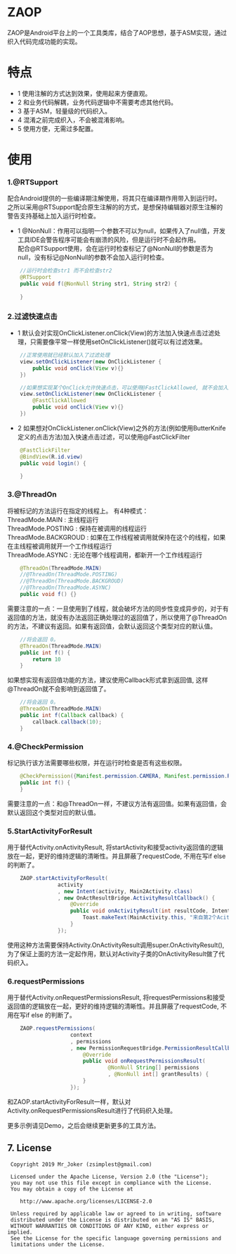 # ZAOP
ZAOP是Android平台上的一个工具类库，结合了AOP思想，基于ASM实现，通过织入代码完成功能的实现。


# 特点
- 1 使用注解的方式达到效果，使用起来方便直观。
- 2 和业务代码解耦，业务代码逻辑中不需要考虑其他代码。
- 3 基于ASM，轻量级的代码织入。
- 4 混淆之前完成织入，不会被混淆影响。
- 5 使用方便，无需过多配置。

# 使用
### 1.@RTSupport	
配合Android提供的一些编译期注解使用，将其只在编译期作用带入到运行时。<br/>之所以采用@RTSupport配合原生注解的的方式，是想保持编辑器对原生注解的警告支持基础上加入运行时检查。

- 1 @NonNull：作用可以指明一个参数不可以为null，如果传入了null值，开发工具IDE会警告程序可能会有崩溃的风险，但是运行时不会起作用。<br/>配合@RTSupport使用，会在运行时检查标记了@NonNull的参数是否为null，没有标记@NonNull的参数不会加入运行时检查。
```Java
    //运行时会检查str1 而不会检查str2
    @RTSupport
    public void f(@NonNull String str1, String str2) {
        
    }
```
### 2.过滤快速点击
- 1 默认会对实现OnClickListener.onClick(View)的方法加入快速点击过滤处理，只需要像平常一样使用setOnClickListener()就可以有过滤效果。
```Java
    //正常使用就已经默认加入了过滤处理
    view.setOnClickListener(new OnClickListener {
        public void onClick(View v){}
    })

    //如果想实现某个OnClick允许快速点击，可以使用@FastClickAllowed, 就不会加入过滤处理了。
    view.setOnClickListener(new OnClickListener {
        @FastClickAllowed
        public void onClick(View v){}
    })

```


- 2 如果想对OnClickListener.onClick(View)之外的方法(例如使用ButterKnife定义的点击方法)加入快速点击过滤，可以使用@FastClickFilter
```Java
    @FastClickFilter
    @BindView(R.id.view)
    public void login() {
        
    }
```

### 3.@ThreadOn 
将被标记的方法运行在指定的线程上。
有4种模式：<br/>
ThreadMode.MAIN : 主线程运行<br/>
ThreadMode.POSTING : 保持在被调用的线程运行<br/>
ThreadMode.BACKGROUD : 如果在工作线程被调用就保持在这个的线程，如果在主线程被调用就开一个工作线程运行<br/>
ThreadMode.ASYNC : 无论在哪个线程调用，都新开一个工作线程运行<br/>
```Java
    @ThreadOn(ThreadMode.MAIN)
    //@ThreadOn(ThreadMode.POSTING)
    //@ThreadOn(ThreadMode.BACKGROUD)
    //@ThreadOn(ThreadMode.ASYNC)
    public void f() {}
```
需要注意的一点：一旦使用到了线程，就会破坏方法的同步性变成异步的，对于有返回值的方法，就没有办法返回正确处理过的返回值了，所以使用了@ThreadOn的方法，不建议有返回。如果有返回值，会默认返回这个类型对应的默认值。
```Java
    //将会返回 0。
    @ThreadOn(ThreadMode.MAIN)
    public int f() {
        return 10
    }
```
如果想实现有返回值功能的方法，建议使用Callback形式拿到返回值, 这样@ThreadOn就不会影响到返回值了。
```Java
    //将会返回 0。
    @ThreadOn(ThreadMode.MAIN)
    public int f(Callback callback) {
        callback.callback(10);
    }
```

### 4.@CheckPermission
标记执行该方法需要哪些权限，并在运行时检查是否有这些权限。
```Java
    @CheckPermission({Manifest.permission.CAMERA, Manifest.permission.READ_CALENDAR})
    public int f() {
    }
```
需要注意的一点：和@ThreadOn一样，不建议方法有返回值。如果有返回值，会默认返回这个类型对应的默认值。

### 5.StartActivityForResult
用于替代Activity.onActivityResult, 将startActivity和接受activity返回值的逻辑放在一起，更好的维持逻辑的清晰性。并且屏蔽了requestCode, 不用在写if else 的判断了。
```Java
    ZAOP.startActivityForResult(
                activity
                , new Intent(activity, Main2Activity.class)
                , new OnActResultBridge.ActivityResultCallback() {
                    @Override
                    public void onActivityResult(int resultCode, Intent data) {
                        Toast.makeText(MainActivity.this, "来自第2个Acitivity : " + resultCode + ", " + data.getStringExtra("Data"), Toast.LENGTH_LONG).show();
                    }
                });
```
使用这种方法需要保持Activity.OnActivityResult调用super.OnActivityResult(),为了保证上面的方法一定起作用，默认对Activity子类的OnActivityResult做了代码织入。

### 6.requestPermissions
用于替代Activity.onRequestPermissionsResult, 将requestPermissions和接受返回值的逻辑放在一起，更好的维持逻辑的清晰性。并且屏蔽了requestCode, 不用在写if else 的判断了。
```Java
    ZAOP.requestPermissions(
                    context
                    , permissions
                    , new PermissionRequestBridge.PermissionResultCallback() {
                        @Override
                        public void onRequestPermissionsResult(
                                @NonNull String[] permissions
                                , @NonNull int[] grantResults) {
                        }
                    });
```
和ZAOP.startActivityForResult一样，默认对Activity.onRequestPermissionsResult进行了代码织入处理。

更多示例请见Demo，之后会继续更新更多的工具方法。
## 7. License
```
 Copyright 2019 Mr_Joker (zsimplest@gmail.com)

 Licensed under the Apache License, Version 2.0 (the "License");
 you may not use this file except in compliance with the License.
 You may obtain a copy of the License at

    http://www.apache.org/licenses/LICENSE-2.0

 Unless required by applicable law or agreed to in writing, software
 distributed under the License is distributed on an "AS IS" BASIS,
 WITHOUT WARRANTIES OR CONDITIONS OF ANY KIND, either express or implied.
 See the License for the specific language governing permissions and
 limitations under the License.
```
